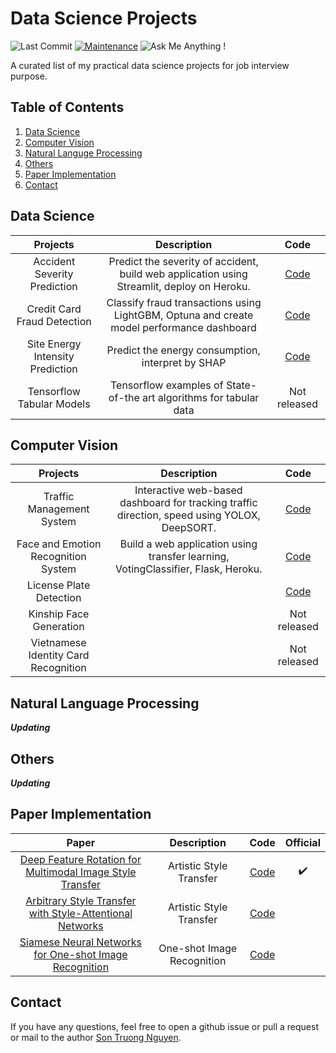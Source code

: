 # Data Science Projects

![Last Commit](https://img.shields.io/github/last-commit/sonnguyen129/Data-Science-Projects)
[![Maintenance](https://img.shields.io/badge/Maintained%3F-yes-blue.svg)]((https://github.com/sonnguyen129/deep-feature-rotation/graphs/commit-activity))
![Ask Me Anything !](https://img.shields.io/badge/Ask%20me-anything-1abc9c.svg)

A curated list of my practical data science projects for job interview purpose.

## Table of Contents

1. [Data Science](#data-science)
2. [Computer Vision](#computer-vision)
3. [Natural Languge Processing](#natural-language-processing)
4. [Others](#others)
5. [Paper Implementation](#paper-implementation) 
6. [Contact](#contact)


## Data Science

| Projects | Description | Code |
|:--:|:--:|:--:|
| Accident Severity Prediction | Predict the severity of accident, build web application using Streamlit, deploy on Heroku. |[Code](https://github.com/sonnguyen129/Accident-Severity-Prediction)|
|Credit Card Fraud Detection| Classify fraud transactions using LightGBM, Optuna and create model performance dashboard |[Code](https://github.com/sonnguyen129/Credit-Card-Fraud-Detection)|
|Site Energy Intensity Prediction| Predict the energy consumption, interpret by SHAP |[Code](https://github.com/sonnguyen129/Site-Energy-Intensity-Prediction)|
| Tensorflow Tabular Models | Tensorflow examples of State-of-the art algorithms for tabular data | Not released |

## Computer Vision

| Projects | Description | Code |
|:--:|:--:|:--:|
|Traffic Management System| Interactive web-based dashboard for tracking traffic direction, speed using YOLOX, DeepSORT. |[Code](https://github.com/sonnguyen129/Traffic-Management-System)|
|Face and Emotion Recognition System | Build a web application using transfer learning, VotingClassifier, Flask, Heroku. | [Code](https://github.com/sonnguyen129/Face-Recognition-App) |
|License Plate Detection| | [Code](https://github.com/sonnguyen129/License-Plate-Detection) |
| Kinship Face Generation | | Not released |
| Vietnamese Identity Card Recognition || Not released |

## Natural Language Processing

***Updating***

## Others

***Updating***

## Paper Implementation

| Paper | Description | Code | Official |
|:--:|:--:|:--:|:--:|
| [Deep Feature Rotation for Multimodal Image Style Transfer](https://arxiv.org/pdf/2202.04426.pdf) | Artistic Style Transfer | [Code](https://github.com/sonnguyen129/deep-feature-rotation) | :heavy_check_mark: |
| [Arbitrary Style Transfer with Style-Attentional Networks](https://arxiv.org/pdf/2202.04426.pdf) | Artistic Style Transfer | [Code](https://github.com/sonnguyen129/SANet-pytorch) | |
| [Siamese Neural Networks for One-shot Image Recognition](https://www.cs.cmu.edu/~rsalakhu/papers/oneshot1.pdf) | One-shot Image Recognition | [Code](https://github.com/sonnguyen129/siamese-oneshot) | |

## Contact
If you have any questions, feel free to open a github issue or pull a request or mail to the author [Son Truong Nguyen](https://sonnguyen129.github.io/).
